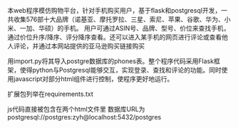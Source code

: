 本web程序模仿购物平台，针对手机购买用户，基于flask和postgresql开发，一共收集576部十大品牌（诺基亚、摩托罗拉、三星、索尼、苹果、谷歌、华为、小米、一加、华硕）的手机。
用户可通过ASIN号、品牌、型号、价位来查找手机，通过价位升序/降序、评分降序查看。还可以进入某手机的网页进行评论或查看他人评论，并通过本网站提供的亚马逊购买链接购买

用import.py将其导入postgre数据库的phones表。整个程序代码采用Flask框架，使得python与Postgresql能够交互，实现登录、查找和评论的功能。同时使用javascript对部分html组件进行控制，使程序更好地运行。

扩展包列举在requirements.txt

js代码直接被包含在两个html文件里
数据库URL为postgresql://postgres:zyh@localhost:5432/postgres
